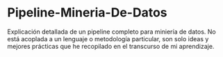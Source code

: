 # Pipeline-Mineria-De-Datos
Explicación detallada de un pipeline completo para miniería de datos. No está acoplada a un lenguaje o metodología particular, son solo ideas y mejores prácticas que he recopilado en el transcurso de mi aprendizaje. 
